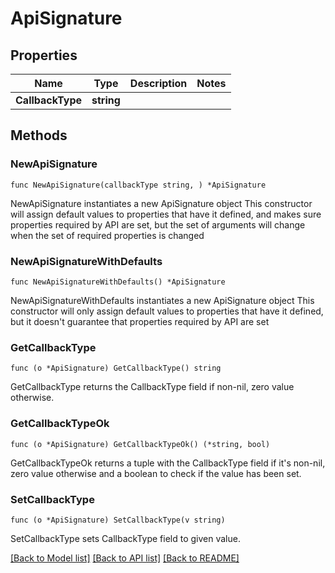 # ApiSignature

## Properties

Name | Type | Description | Notes
------------ | ------------- | ------------- | -------------
**CallbackType** | **string** |  | 

## Methods

### NewApiSignature

`func NewApiSignature(callbackType string, ) *ApiSignature`

NewApiSignature instantiates a new ApiSignature object
This constructor will assign default values to properties that have it defined,
and makes sure properties required by API are set, but the set of arguments
will change when the set of required properties is changed

### NewApiSignatureWithDefaults

`func NewApiSignatureWithDefaults() *ApiSignature`

NewApiSignatureWithDefaults instantiates a new ApiSignature object
This constructor will only assign default values to properties that have it defined,
but it doesn't guarantee that properties required by API are set

### GetCallbackType

`func (o *ApiSignature) GetCallbackType() string`

GetCallbackType returns the CallbackType field if non-nil, zero value otherwise.

### GetCallbackTypeOk

`func (o *ApiSignature) GetCallbackTypeOk() (*string, bool)`

GetCallbackTypeOk returns a tuple with the CallbackType field if it's non-nil, zero value otherwise
and a boolean to check if the value has been set.

### SetCallbackType

`func (o *ApiSignature) SetCallbackType(v string)`

SetCallbackType sets CallbackType field to given value.



[[Back to Model list]](../README.md#documentation-for-models) [[Back to API list]](../README.md#documentation-for-api-endpoints) [[Back to README]](../README.md)


